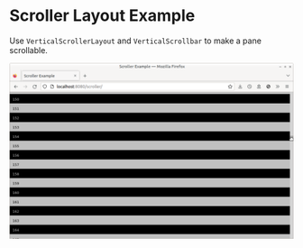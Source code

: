 # Scroller Layout Example

Use `VerticalScrollerLayout` and `VerticalScrollbar` to make a pane scrollable.

![Screenshot](./screenshot.png)
